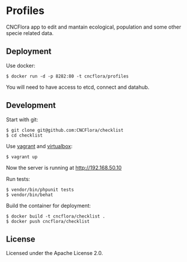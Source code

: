 # Profiles

CNCFlora app to edit and mantain ecological, population and some other specie related data.

## Deployment

Use docker:
  
    $ docker run -d -p 8282:80 -t cncflora/profiles

You will need to have access to etcd, connect and datahub.

## Development

Start with git:

    $ git clone git@github.com:CNCFlora/checklist
    $ cd checklist

Use [vagrant](http://vagrantup.com) and [virtualbox](http://virtualbox.org):

    $ vagrant up

Now the server is running at http://192.168.50.10

Run tests:

    $ vendor/bin/phpunit tests
    $ vendor/bin/behat

Build the container for deployment:

    $ docker build -t cncflora/checklist .
    $ docker push cncflora/checklist 

## License

Licensed under the Apache License 2.0.

